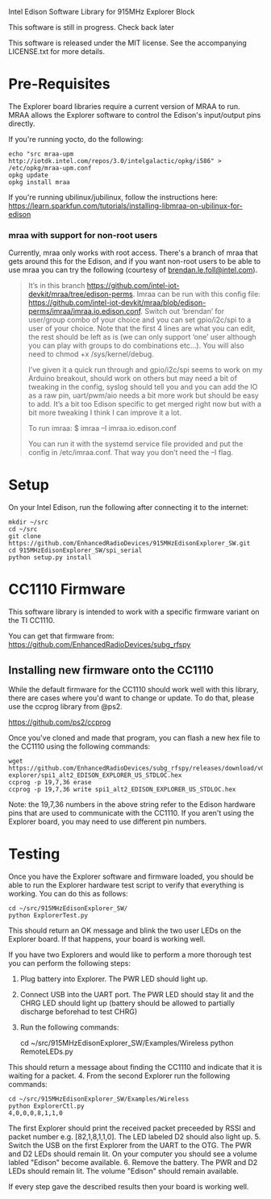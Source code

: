 
Intel Edison Software Library for 915MHz Explorer Block

This software is still in progress. Check back later

This software is released under the MIT license. See the accompanying
LICENSE.txt for more details.

# Pre-Requisites

The Explorer board libraries require a current version of MRAA to run. MRAA allows the Explorer software to control the Edison's input/output pins directly.

If you're running yocto, do the following:

    echo "src mraa-upm http://iotdk.intel.com/repos/3.0/intelgalactic/opkg/i586" > /etc/opkg/mraa-upm.conf
    opkg update
    opkg install mraa

If you're running ubilinux/jubilinux, follow the instructions here:
https://learn.sparkfun.com/tutorials/installing-libmraa-on-ubilinux-for-edison

### mraa with support for non-root users

Currently, mraa only works with root access. There's a branch of mraa that gets around this for the Edison, and if you want non-root users to be able to use mraa you can try the following (courtesy of brendan.le.foll@intel.com).

> It’s in this branch https://github.com/intel-iot-devkit/mraa/tree/edison-perms. Imraa can be run with this config file: https://github.com/intel-iot-devkit/mraa/blob/edison-perms/imraa/imraa.io.edison.conf. Switch out ‘brendan’ for user/group combo of your choice and you can set gpio/i2c/spi to a user of your choice. Note that the first 4 lines are what you can edit, the rest should be left as is (we can only support ‘one’ user although you can play with groups to do combinations etc…). You will also need to chmod +x /sys/kernel/debug.
> 
> I’ve given it a quick run through and gpio/i2c/spi seems to work on my Arduino breakout, should work on others but may need a bit of tweaking in the config, syslog should tell you and you can add the IO as a raw pin, uart/pwm/aio needs a bit more work but should be easy to add. It’s a bit too Edison specific to get merged right now but with a bit more tweaking I think I can improve it a lot.
> 
> To run imraa:
> $ imraa –I imraa.io.edison.conf
> 
> You can run it with the systemd service file provided and put the config in /etc/imraa.conf. That way you don’t need the –I flag.

# Setup


On your Intel Edison, run the following after connecting it to the internet:

    mkdir ~/src
    cd ~/src
    git clone https://github.com/EnhancedRadioDevices/915MHzEdisonExplorer_SW.git
    cd 915MHzEdisonExplorer_SW/spi_serial
    python setup.py install

# CC1110 Firmware

This software library is intended to work with a specific firmware variant on
the TI CC1110.

You can get that firmware from:
https://github.com/EnhancedRadioDevices/subg_rfspy

## Installing new firmware onto the CC1110

While the default firmware for the CC1110 should work well with this library,
there are cases where you'd want to change or update. To do that, please use
the ccprog library from @ps2.

https://github.com/ps2/ccprog

Once you've cloned and made that program, you can flash a new hex file to the CC1110 using the following commands:

    wget https://github.com/EnhancedRadioDevices/subg_rfspy/releases/download/v0.8-explorer/spi1_alt2_EDISON_EXPLORER_US_STDLOC.hex
    ccprog -p 19,7,36 erase
    ccprog -p 19,7,36 write spi1_alt2_EDISON_EXPLORER_US_STDLOC.hex

Note: the 19,7,36 numbers in the above string refer to the Edison hardware
pins that are used to communicate with the CC1110. If you aren't using the
Explorer board, you may need to use different pin numbers.

# Testing

Once you have the Explorer software and firmware loaded, you should be able to run the Explorer hardware test script to verify that everything is working. You can do this as follows:

    cd ~/src/915MHzEdisonExplorer_SW/
    python ExplorerTest.py
    
This should return an OK message and blink the two user LEDs on the Explorer board. If that happens, your board is working well.

If you have two Explorers and would like to perform a more thorough test you can perform the following steps:
1. Plug battery into Explorer. The PWR LED should light up.
2. Connect USB into the UART port. The PWR LED should stay lit and the CHRG LED should light up (battery should be allowed to partially discharge beforehad to test CHRG)
3. Run the following commands:

	cd ~/src/915MHzEdisonExplorer_SW/Examples/Wireless
	python RemoteLEDs.py
	
This should return a message about finding the CC1110 and indicate that it is waiting for a packet.
4. From the second Explorer run the following commands:

	cd ~/src/915MHzEdisonExplorer_SW/Examples/Wireless
	python ExplorerCtl.py
	4,0,0,0,8,1,1,0
	
The first Explorer should print the received packet preceeded by RSSI and packet number e.g. [82,1,8,1,1,0]. The LED labeled D2 should also light up.
5. Switch the USB on the first Explorer from the UART to the OTG. The PWR and D2 LEDs should remain lit. On your computer you should see a volume labled "Edison" become available.
6. Remove the battery. The PWR and D2 LEDs should remain lit. The volume "Edison" should remain available.

If every step gave the described results then your board is working well.

